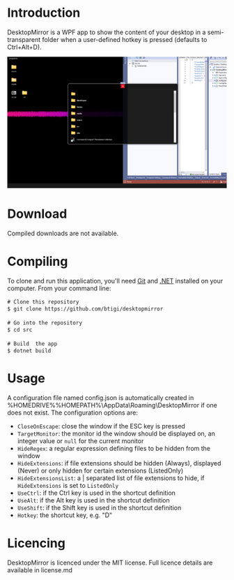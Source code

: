 # Introduction

DesktopMirror is a WPF app to show the content of your desktop in a semi-transparent folder when a user-defined hotkey is pressed (defaults to Ctrl+Alt+D).

![screenshot showing output](resources/screenshot.png)

# Download

Compiled downloads are not available.

# Compiling

To clone and run this application, you'll need [Git](https://git-scm.com) and [.NET](https://dotnet.microsoft.com/) installed on your computer. From your command line:

```
# Clone this repository
$ git clone https://github.com/btigi/desktopmirror

# Go into the repository
$ cd src

# Build  the app
$ dotnet build
```

# Usage

A configuration file named config.json is automatically created in %HOMEDRIVE%%HOMEPATH%\AppData\Roaming\DesktopMirror if one does not exist. The configuration options are:

- `CloseOnEscape`: close the window if the ESC key is pressed
- `TargetMonitor`: the monitor id the window should be displayed on, an integer value or `null` for the current monitor
- `HideRegex`: a regular expression defining files to be hidden from the window
- `HideExtensions`: if file extensions should be hidden (Always), displayed (Never) or only hidden for certain extensions (ListedOnly)
- `HideExtensionsList`: a | separated list of file extensions to hide, if `HideExtensions` is set to `ListedOnly`
- `UseCtrl`: if the Ctrl key is used in the shortcut definition
- `UseAlt`: if the Alt key is used in the shortcut definition
- `UseShift`: if the Shift key is used in the shortcut definition
- `Hotkey`: the shortcut key, e.g. "D"


# Licencing

DesktopMirror is licenced under the MIT license. Full licence details are available in license.md